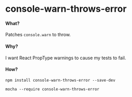# console-warn-throws-error

#### What?

Patches `console.warn` to throw.

#### Why? 

I want React PropType warnings to cause my tests to fail.

#### How?

`npm install console-warn-throws-error --save-dev`

`mocha --require console-warn-throws-error`
